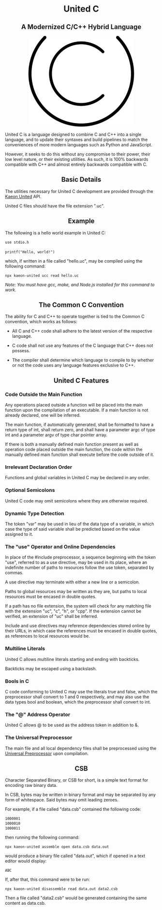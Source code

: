 <div align="center">

<h1 align="center">United C</h1>

<h2 align="center">A Modernized C/C++ Hybrid Language</h2>

<p align="center">
	<img src="https://raw.githubusercontent.com/Kaeon-United/Kaeon-United/main/Kaeon%20United/2%20-%20Wonders/2%20-%20Source/2%20-%20Assets/1%20-%20Visual/1%20-%20Images/1%20-%20Iconography/2%20-%20Kaeon%20United/1%20-%20United%20C/United%20C%20Logo.png" height="300px"/>
</p>

</div>

United C is a language designed to combine C and C++ into a single language,
and to update their syntaxes and build pipelines to match the conveniences of more modern languages such as Python and JavaScript.

However,
it seeks to do this without any compromise to their power,
their low level nature,
or their existing utilities.
As such,
it is 100% backwards compatible with C++ and almost entirely backwards compatible with C.

<h2 align="center">Basic Details</h2>

The utilities necessary for United C development are provided through the [Kaeon United](https://github.com/Kaeon-United/Kaeon-United/) API.

United C files should have the file extension ".uc".

<h2 align="center">Example</h2>

The following is a hello world example in United C:

    use stdio.h

    printf("Hello, world!")

which,
if written in a file called "hello.uc",
may be compiled using the following command:

    npx kaeon-united ucc read hello.uc

_Note: You must have gcc, make, and Node.js installed for this command to work._

<h2 align="center">The Common C Convention</h2>

The ability for C and C++ to operate together is tied to the Common C convention,
which works as follows:

* All C and C++ code shall adhere to the latest version of the respective language.

* C code shall not use any features of the C language that C++ does not possess.

* The compiler shall determine which language to compile to by whether or not the code uses any
language features exclusive to C++.

<h2 align="center">United C Features</h2>

<h3>Code Outside the Main Function</h3>

Any operations placed outside a function will be placed into the main function
upon the compilation of an executable. If a main function is not already
declared, one will be inferred.

The main function, if automatically generated, shall be formatted to have a
return type of int, shall return zero, and shall have a parameter argc of type
int and a parameter argv of type char pointer array.

If there is both a manually defined main function present as well as operation
code placed outside the main function, the code within the manually defined
main function shall execute before the code outside of it.

<h3>Irrelevant Declaration Order</h3>

Functions and global variables in United C may be declared in any order.

<h3>Optional Semicolons</h3>

United C code may omit semicolons where they are otherwise required.

<h3>Dynamic Type Detection</h3>

The token "var" may be used in lieu of the data type of a variable, in which
case the type of said variable shall be predicted based on the value assigned
to it.

<h3>The "use" Operator and Online Dependencies</h3>

In place of the #include preprocessor, a sequence beginning with the token
"use", referred to as a use directive, may be used in its place, where an
indefinite number of paths to resources follow the use token, separated by
commas.

A use directive may terminate with either a new line or a semicolon.

Paths to global resources may be written as they are, but paths to local
resources must be encased in double quotes.

If a path has no file extension, the system will check for any matching file
with the extension "uc", "c", "h", or "cpp". If the extension cannot be
verified, an extension of "uc" shall be inferred.

Include and use directives may reference dependencies stored online by their
URLs, in which case the references must be encased in double quotes, as
references to local resources would be.

<h3>Multiline Literals</h3>

United C allows multiline literals starting and ending with backticks.
					
Backticks may be escaped using a backslash.

<h3>Bools in C</h3>

C code conforming to United C may use the literals true and false, which the
preprocessor shall convert to 1 and 0 respectively, and may also use the data
types bool and boolean, which the preprocessor shall convert to int.

<h3>The "@" Address Operator</h3>

United C allows @ to be used as the address token in addition to &.

<h3>The Universal Preprocessor</h3>

The main file and all local dependency files shall be preprocessed using the
[Universal Preprocessor](https://github.com/Kaeon-United/Kaeon-United/blob/main/Kaeon%20United/3%20-%20Wonders/1%20-%20Documentation/1%20-%20Guides/1%20-%20ONE/2%20-%20Universal%20Preprocessor/README.md) upon compilation.

<h2 align="center">CSB</h2>

Character Separated Binary,
or CSB for short,
is a simple text format for encoding raw binary data.

In CSB,
bytes may be written in binary format and may be separated by any form of whitespace.
Said bytes may omit leading zeroes.

For example,
if a file called "data.csb" contained the following code:

    1000001
    1000010
    1000011

then running the following command:

	npx kaeon-united assemble open data.csb data.out

would produce a binary file called "data.out",
which if opened in a text editor would display:

    ABC

If,
after that,
this command were to be run:

    npx kaeon-united disassemble read data.out data2.csb

Then a file called "data2.csb" would be generated containing the same content as data.csb.